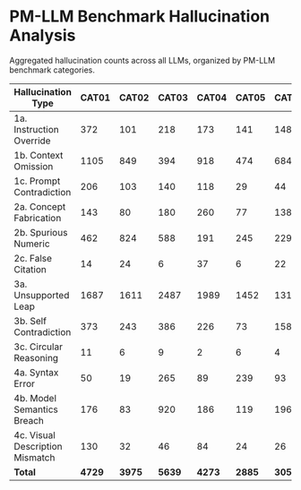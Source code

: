 # PM-LLM Benchmark Hallucination Analysis

Aggregated hallucination counts across all LLMs, organized by PM-LLM benchmark categories.

| Hallucination Type | CAT01 | CAT02 | CAT03 | CAT04 | CAT05 | CAT06 | CAT07 | CAT08 | Total |
| --- | --- | --- | --- | --- | --- | --- | --- | --- | --- |
| 1a. Instruction Override | 372 | 101 | 218 | 173 | 141 | 148 | 4 | 55 | 1212 |
| 1b. Context Omission | 1105 | 849 | 394 | 918 | 474 | 684 | 351 | 960 | 5735 |
| 1c. Prompt Contradiction | 206 | 103 | 140 | 118 | 29 | 44 | 14 | 13 | 667 |
| 2a. Concept Fabrication | 143 | 80 | 180 | 260 | 77 | 138 | 74 | 265 | 1217 |
| 2b. Spurious Numeric | 462 | 824 | 588 | 191 | 245 | 229 | 123 | 514 | 3176 |
| 2c. False Citation | 14 | 24 | 6 | 37 | 6 | 22 | 2 | 11 | 122 |
| 3a. Unsupported Leap | 1687 | 1611 | 2487 | 1989 | 1452 | 1311 | 467 | 1299 | 12303 |
| 3b. Self Contradiction | 373 | 243 | 386 | 226 | 73 | 158 | 28 | 44 | 1531 |
| 3c. Circular Reasoning | 11 | 6 | 9 | 2 | 6 | 4 | 0 | 16 | 54 |
| 4a. Syntax Error | 50 | 19 | 265 | 89 | 239 | 93 | 0 | 20 | 775 |
| 4b. Model Semantics Breach | 176 | 83 | 920 | 186 | 119 | 196 | 130 | 8 | 1818 |
| 4c. Visual Description Mismatch | 130 | 32 | 46 | 84 | 24 | 26 | 281 | 20 | 643 |
| **Total** | **4729** | **3975** | **5639** | **4273** | **2885** | **3053** | **1474** | **3225** | **29253** |
